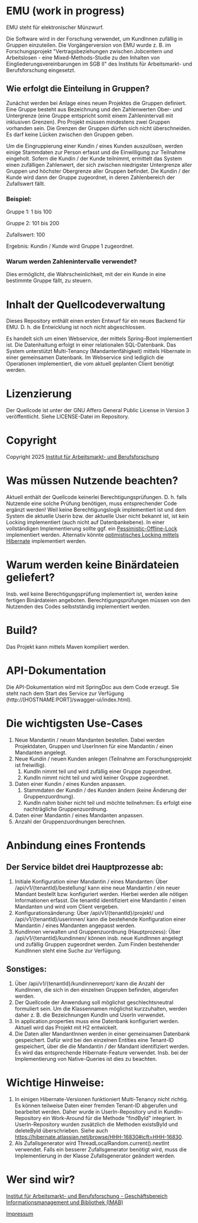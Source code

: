 # EMU (work in progress)
EMU steht für elektronischer Münzwurf.

Die Software wird in der Forschung verwendet, um KundInnen zufällig in Gruppen einzuteilen. Die Vorgängerversion von EMU 
wurde z. B. im Forschungsprojekt "Vertragsbeziehungen zwischen Jobcentern und Arbeitslosen - eine Mixed-Methods-Studie 
zu den Inhalten von Eingliederungsvereinbarungen im SGB II" des Instituts für Arbeitsmarkt- und Berufsforschung eingesetzt.

## Wie erfolgt die Einteilung in Gruppen?
Zunächst werden bei Anlage eines neuen Projektes die Gruppen definiert. Eine Gruppe besteht aus Bezeichnung und den 
Zahlenwerten Ober- und Untergrenze (eine Gruppe entspricht somit einem Zahlenintervall mit inklusiven Grenzen). Pro 
Projekt müssen mindestens zwei Gruppen vorhanden sein. Die Grenzen der Gruppen dürfen sich nicht überschneiden. Es darf 
keine Lücken zwischen den Gruppen geben. 

Um die Eingruppierung einer Kundin / eines Kunden auszulösen, werden einige Stammdaten zur Person erfasst und die 
Einwilligung zur Teilnahme eingeholt.
Sofern die Kundin / der Kunde teilnimmt, ermittelt das System einen zufälligen Zahlenwert, der 
sich zwischen niedrigster Untergrenze aller Gruppen und höchster Obergrenze aller Gruppen befindet. 
Die Kundin / der Kunde wird dann der Gruppe zugeordnet, in deren Zahlenbereich der Zufallswert fällt.

### Beispiel:
Gruppe 1: 1 bis 100

Gruppe 2: 101 bis 200

Zufallswert: 100

Ergebnis: Kundin / Kunde wird Gruppe 1 zugeordnet.

### Warum werden Zahlenintervalle verwendet?
Dies ermöglicht, die Wahrscheinlichkeit, mit der ein Kunde in eine bestimmte Gruppe fällt, zu steuern.

# Inhalt der Quellcodeverwaltung
Dieses Repository enthält einen ersten Entwurf für ein neues Backend für EMU. D. h. die Entwicklung ist noch nicht 
abgeschlossen.

Es handelt sich um einen Webservice, der mittels Spring-Boot implementiert ist. Die Datenhaltung erfolgt in einer 
relationalen SQL-Datenbank. Das System unterstützt Multi-Tenancy (Mandantenfähigkeit) mittels Hibernate in einer gemeinsamen
Datenbank. Im Webservice sind lediglich die Operationen implementiert, die vom aktuell geplanten Client benötigt werden.

# Lizenzierung
Der Quellcode ist unter der GNU Affero General Public License in Version 3 veröffentlicht. Siehe LICENSE-Datei im 
Repository.

# Copyright
Copyright 2025 [Institut für Arbeitsmarkt- und Berufsforschung](https://iab.de/)

# Was müssen Nutzende beachten?
Aktuell enthält der Quellcode keinerlei Berechtigungsprüfungen. D. h. falls Nutzende eine solche Prüfung benötigen, muss 
entsprechender Code ergänzt werden! Weil keine Berechtigungslogik implementiert ist und dem System die aktuelle Userin
bzw. der aktuelle User nicht bekannt ist, ist kein Locking implementiert (auch nicht auf Datenbankebene). In einer 
vollständigen Implementierung sollte ggf. ein [Pessimistic-Offline-Lock](https://martinfowler.com/eaaCatalog/pessimisticOfflineLock.html) implementiert werden. Alternativ könnte
[optimistisches Locking mittels Hibernate](https://docs.jboss.org/hibernate/orm/6.6/userguide/html_single/Hibernate_User_Guide.html#locking) 
implementiert werden.

# Warum werden keine Binärdateien geliefert?
Insb. weil keine Berechtigungsprüfung implementiert ist, werden keine fertigen Binärdateien angeboten. 
Berechtigungsprüfungen müssen von den Nutzenden des Codes selbstständig implementiert werden.

# Build?
Das Projekt kann mittels Maven kompiliert werden.

# API-Dokumentation
Die API-Dokumentation wird mit SpringDoc aus dem Code erzeugt. Sie steht nach dem Start des Service
zur Verfügung (http://[HOSTNAME:PORT]/swagger-ui/index.html).

# Die wichtigsten Use-Cases
1. Neue Mandantin / neuen Mandanten bestellen. Dabei werden Projektdaten, Gruppen und UserInnen für eine Mandantin / 
einen Mandanten angelegt.
2. Neue Kundin / neuen Kunden anlegen (Teilnahme am Forschungsprojekt ist freiwillig).
   1. KundIn nimmt teil und wird zufällig einer Gruppe zugeordnet.
   2. KundIn nimmt nicht teil und wird keiner Gruppe zugeordnet.
3. Daten einer Kundin / eines Kunden anpassen.
   1. Stammdaten der Kundin / des Kunden ändern (keine Änderung der Gruppenzuordnung).
   2. KundIn nahm bisher nicht teil und möchte teilnehmen: Es erfolgt eine nachträgliche Gruppenzuordnung.
4. Daten einer Mandantin / eines Mandanten anpassen.
5. Anzahl der Gruppenzuordnungen berechnen.

# Anbindung eines Frontends
## Der Service bildet drei Hauptprozesse ab:
1. Initiale Konfiguration einer Mandantin / eines Mandanten: Über /api/v1/{tenantId}/bestellung/ kann eine neue 
Mandantin / ein neuer Mandant bestellt bzw. konfiguriert werden. Hierbei werden alle nötigen Informationen 
erfasst. Die tenantId identifiziert eine Mandantin / einen Mandanten und wird vom Client vergeben.
2. Konfigurationsänderung: Über /api/v1/{tenantId}/projekt/ und /api/v1/{tenantId}/userinnen/ 
kann die bestehende Konfiguration einer Mandantin / eines Mandanten angepasst werden.
3. KundInnen verwalten und Gruppenzuordnung (Hauptprozess): Über /api/v1/{tenantId}/kundinnen/ können insb. neue KundInnen 
angelegt und zufällig Gruppen zugeordnet werden. Zum Finden bestehender KundInnen steht eine Suche zur Verfügung.

## Sonstiges:
1. Über /api/v1/{tenantId}/kundinnenreport/ kann die Anzahl der KundInnen, die sich in den einzelnen Gruppen befinden,
abgerufen werden.
2. Der Quellcode der Anwendung soll möglichst geschlechtsneutral formuliert sein. Um die Klassennamen möglichst 
kurzzuhalten, werden daher z. B. die Bezeichnungen KundIn und UserIn verwendet.
3. In application.properties muss eine Datenbank konfiguriert werden. Aktuell wird das Projekt mit H2 entwickelt.
4. Die Daten aller MandantInnen werden in einer gemeinsamen Datenbank gespeichert. Dafür wird bei den einzelnen
Entities eine Tenant-ID gespeichert, über die die Mandantin / der Mandant identifiziert werden. Es wird das
entsprechende Hibernate-Feature verwendet. Insb. bei der Implementierung von Native-Queries ist dies zu beachten.

# Wichtige Hinweise:
1. In einigen Hibernate-Versionen funktioniert Multi-Tenancy nicht richtig. Es können teilweise Daten einer fremden 
Tenant-ID abgerufen und bearbeitet werden. Daher wurde in UserIn-Repository und in KundIn-Repository ein Work-Around für 
die Methode "findById" integriert. In UserIn-Repository wurden zusätzlich die Methoden existsById und deleteById 
überschrieben. 
Siehe auch https://hibernate.atlassian.net/browse/HHH-16830#icft=HHH-16830.
2. Als Zufallsgenerator wird ThreadLocalRandom.current().nextInt verwendet. Falls ein besserer Zufallsgenerator
benötigt wird, muss die Implementierung in der Klasse Zufallsgenerator geändert werden.

# Wer sind wir?

[Institut für Arbeitsmarkt- und Berufsforschung - Geschäftsbereich Informationsmanagement und Bibliothek (IMAB)](https://iab.de/bereich/?id=12)

[Impressum](https://iab.de/impressum)


